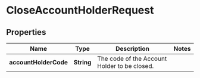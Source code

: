 

# CloseAccountHolderRequest


## Properties

| Name | Type | Description | Notes |
|------------ | ------------- | ------------- | -------------|
|**accountHolderCode** | **String** | The code of the Account Holder to be closed. |  |



